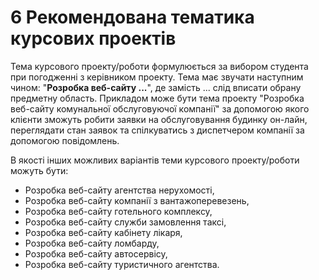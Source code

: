 # 6 Рекомендована тематика курсових проектів

Тема курсового проекту/роботи формулюється за вибором студента при погодженні з керівником проекту. Тема має звучати наступним чином: "**Розробка веб-сайту ...**", де замість ... слід вписати обрану предметну область. Прикладом може бути тема проекту "Розробка веб-сайту комунальної обслуговуючої компанії" за допомогою якого клієнти зможуть робити заявки на обслуговування будинку он-лайн, переглядати стан заявок та спілкуватись з диспетчером компанії за допомогою повідомлень.

В якості інших можливих варіантів теми курсового проекту/роботи можуть бути:

*	Розробка веб-сайту агентства нерухомості,
*	Розробка веб-сайту компанії з вантажоперевезень,
*	Розробка веб-сайту готельного комплексу,
*	Розробка веб-сайту служби замовлення таксі,
*	Розробка веб-сайту кабінету лікаря,
*	Розробка веб-сайту ломбарду,
*	Розробка веб-сайту автосервісу,
*	Розробка веб-сайту туристичного агентства.
